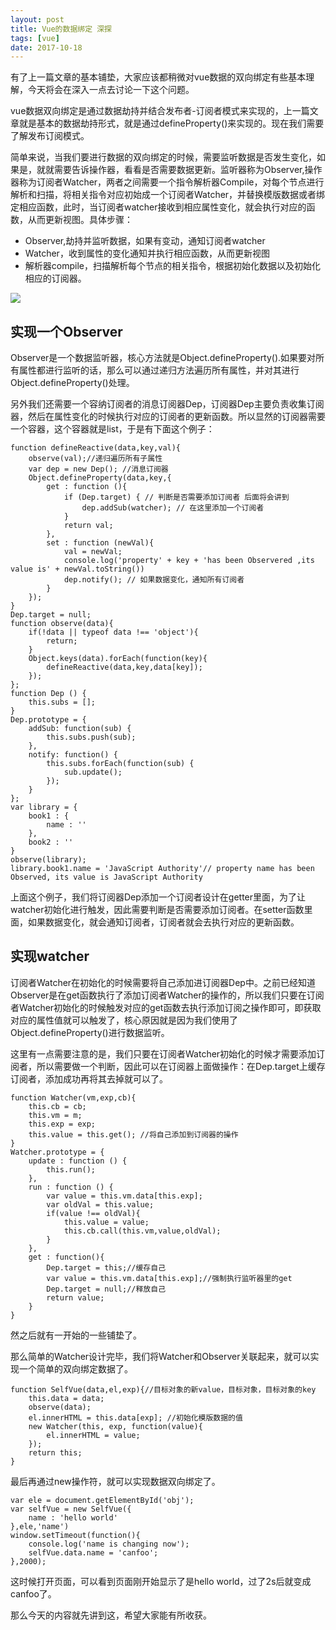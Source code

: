 ```yaml
---
layout: post
title: Vue的数据绑定 深探
tags: [vue]
date: 2017-10-18
---
```


有了上一篇文章的基本铺垫，大家应该都稍微对vue数据的双向绑定有些基本理解，今天将会在深入一点去讨论一下这个问题。

vue数据双向绑定是通过数据劫持并结合发布者-订阅者模式来实现的，上一篇文章就是基本的数据劫持形式，就是通过defineProperty()来实现的。现在我们需要了解发布订阅模式。

简单来说，当我们要进行数据的双向绑定的时候，需要监听数据是否发生变化，如果是，就就需要告诉操作器，看看是否需要数据更新。监听器称为Observer,操作器称为订阅者Watcher，两者之间需要一个指令解析器Compile，对每个节点进行解析和扫描，将相关指令对应初始成一个订阅者Watcher，并替换模版数据或者绑定相应函数，此时，当订阅者watcher接收到相应属性变化，就会执行对应的函数，从而更新视图。具体步骤：

- Observer,劫持并监听数据，如果有变动，通知订阅者watcher
- Watcher，收到属性的变化通知并执行相应函数，从而更新视图
- 解析器compile，扫描解析每个节点的相关指令，根据初始化数据以及初始化相应的订阅器。

<img src="http://ovk2ylefr.bkt.clouddn.com/vue-1.png">

## 实现一个Observer

Observer是一个数据监听器，核心方法就是Object.defineProperty().如果要对所有属性都进行监听的话，那么可以通过递归方法遍历所有属性，并对其进行Object.defineProperty()处理。

另外我们还需要一个容纳订阅者的消息订阅器Dep，订阅器Dep主要负责收集订阅器，然后在属性变化的时候执行对应的订阅者的更新函数。所以显然的订阅器需要一个容器，这个容器就是list，于是有下面这个例子：

    function defineReactive(data,key,val){
        observe(val);//递归遍历所有子属性
        var dep = new Dep(); //消息订阅器
        Object.defineProperty(data,key,{
            get : function (){
                if (Dep.target) { // 判断是否需要添加订阅者 后面将会讲到
                    dep.addSub(watcher); // 在这里添加一个订阅者 
                }
                return val;
            },
            set : function (newVal){
                val = newVal;
                console.log('property' + key + 'has been Observered ,its value is' + newVal.toString())
                dep.notify(); // 如果数据变化，通知所有订阅者
            }
        });
    }
    Dep.target = null;
    function observe(data){
        if(!data || typeof data !== 'object'){
            return;
        }
        Object.keys(data).forEach(function(key){
            defineReactive(data,key,data[key]);
        });
    };
    function Dep () { 
        this.subs = []; 
    } 
    Dep.prototype = { 
        addSub: function(sub) { 
            this.subs.push(sub); 
        }, 
        notify: function() { 
            this.subs.forEach(function(sub) { 
                sub.update(); 
            }); 
        } 
    };
    var library = {
        book1 : {
            name : ''
        },
        book2 : ''
    }
    observe(library);
    library.book1.name = 'JavaScript Authority'// property name has been Observed, its value is JavaScript Authority

上面这个例子，我们将订阅器Dep添加一个订阅者设计在getter里面，为了让watcher初始化进行触发，因此需要判断是否需要添加订阅者。在setter函数里面，如果数据变化，就会通知订阅者，订阅者就会去执行对应的更新函数。

## 实现watcher

订阅者Watcher在初始化的时候需要将自己添加进订阅器Dep中。之前已经知道Observer是在get函数执行了添加订阅者Watcher的操作的，所以我们只要在订阅者Watcher初始化的时候触发对应的get函数去执行添加订阅之操作即可，即获取对应的属性值就可以触发了，核心原因就是因为我们使用了Object.defineProperty()进行数据监听。

这里有一点需要注意的是，我们只要在订阅者Watcher初始化的时候才需要添加订阅者，所以需要做一个判断，因此可以在订阅器上面做操作：在Dep.target上缓存订阅者，添加成功再将其去掉就可以了。

    function Watcher(vm,exp,cb){
        this.cb = cb;
        this.vm = m;
        this.exp = exp;
        this.value = this.get(); //将自己添加到订阅器的操作
    }
    Watcher.prototype = {
        update : function () {
            this.run();
        },
        run : function () {
            var value = this.vm.data[this.exp];
            var oldVal = this.value;
            if(value !== oldVal){
                this.value = value;
                this.cb.call(this.vm,value,oldVal);
            }
        },
        get : function(){
            Dep.target = this;//缓存自己
            var value = this.vm.data[this.exp];//强制执行监听器里的get
            Dep.target = null;//释放自己
            return value;
        }
    }

然之后就有一开始的一些铺垫了。

那么简单的Watcher设计完毕，我们将Watcher和Observer关联起来，就可以实现一个简单的双向绑定数据了。

    function SelfVue(data,el,exp){//目标对象的新value，目标对象，目标对象的key
        this.data = data;
        observe(data);
        el.innerHTML = this.data[exp]; //初始化模版数据的值
        new Watcher(this, exp, function(value){
            el.innerHTML = value;
        });
        return this;
    }

最后再通过new操作符，就可以实现数据双向绑定了。

    var ele = document.getElementById('obj');
    var selfVue = new SelfVue({
        name : 'hello world'
    },ele,'name')
    window.setTimeout(function(){
        console.log('name is changing now');
        selfVue.data.name = 'canfoo';
    },2000);

这时候打开页面，可以看到页面刚开始显示了是hello world，过了2s后就变成canfoo了。

那么今天的内容就先讲到这，希望大家能有所收获。